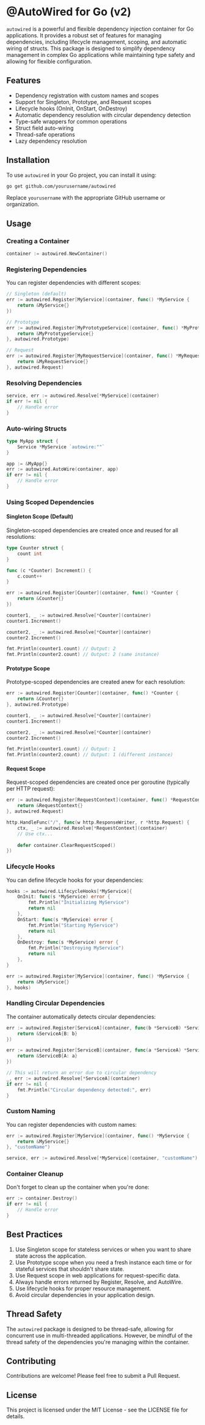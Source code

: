 # @AutoWired for Go (v2)

`autowired` is a powerful and flexible dependency injection container for Go applications. It provides a robust set of features for managing dependencies, including lifecycle management, scoping, and automatic wiring of structs. This package is designed to simplify dependency management in complex Go applications while maintaining type safety and allowing for flexible configuration.

## Features

- Dependency registration with custom names and scopes
- Support for Singleton, Prototype, and Request scopes
- Lifecycle hooks (OnInit, OnStart, OnDestroy)
- Automatic dependency resolution with circular dependency detection
- Type-safe wrappers for common operations
- Struct field auto-wiring
- Thread-safe operations
- Lazy dependency resolution

## Installation

To use `autowired` in your Go project, you can install it using:

```bash
go get github.com/yourusername/autowired
```

Replace `yourusername` with the appropriate GitHub username or organization.

## Usage

### Creating a Container

```go
container := autowired.NewContainer()
```

### Registering Dependencies

You can register dependencies with different scopes:

```go
// Singleton (default)
err := autowired.Register[MyService](container, func() *MyService {
    return &MyService{}
})

// Prototype
err := autowired.Register[MyPrototypeService](container, func() *MyPrototypeService {
    return &MyPrototypeService{}
}, autowired.Prototype)

// Request
err := autowired.Register[MyRequestService](container, func() *MyRequestService {
    return &MyRequestService{}
}, autowired.Request)
```

### Resolving Dependencies

```go
service, err := autowired.Resolve[*MyService](container)
if err != nil {
    // Handle error
}
```

### Auto-wiring Structs

```go
type MyApp struct {
    Service *MyService `autowire:""`
}

app := &MyApp{}
err := autowired.AutoWire(container, app)
if err != nil {
    // Handle error
}
```

### Using Scoped Dependencies

#### Singleton Scope (Default)

Singleton-scoped dependencies are created once and reused for all resolutions:

```go
type Counter struct {
    count int
}

func (c *Counter) Increment() {
    c.count++
}

err := autowired.Register[Counter](container, func() *Counter {
    return &Counter{}
})

counter1, _ := autowired.Resolve[*Counter](container)
counter1.Increment()

counter2, _ := autowired.Resolve[*Counter](container)
counter2.Increment()

fmt.Println(counter1.count) // Output: 2
fmt.Println(counter2.count) // Output: 2 (same instance)
```

#### Prototype Scope

Prototype-scoped dependencies are created anew for each resolution:

```go
err := autowired.Register[Counter](container, func() *Counter {
    return &Counter{}
}, autowired.Prototype)

counter1, _ := autowired.Resolve[*Counter](container)
counter1.Increment()

counter2, _ := autowired.Resolve[*Counter](container)
counter2.Increment()

fmt.Println(counter1.count) // Output: 1
fmt.Println(counter2.count) // Output: 1 (different instance)
```

#### Request Scope

Request-scoped dependencies are created once per goroutine (typically per HTTP request):

```go
err := autowired.Register[RequestContext](container, func() *RequestContext {
    return &RequestContext{}
}, autowired.Request)

http.HandleFunc("/", func(w http.ResponseWriter, r *http.Request) {
    ctx, _ := autowired.Resolve[*RequestContext](container)
    // Use ctx...
    
    defer container.ClearRequestScoped()
})
```

### Lifecycle Hooks

You can define lifecycle hooks for your dependencies:

```go
hooks := autowired.LifecycleHooks[*MyService]{
    OnInit: func(s *MyService) error {
        fmt.Println("Initializing MyService")
        return nil
    },
    OnStart: func(s *MyService) error {
        fmt.Println("Starting MyService")
        return nil
    },
    OnDestroy: func(s *MyService) error {
        fmt.Println("Destroying MyService")
        return nil
    },
}

err := autowired.Register[MyService](container, func() *MyService {
    return &MyService{}
}, hooks)
```

### Handling Circular Dependencies

The container automatically detects circular dependencies:

```go
err := autowired.Register[ServiceA](container, func(b *ServiceB) *ServiceA {
    return &ServiceA{B: b}
})

err := autowired.Register[ServiceB](container, func(a *ServiceA) *ServiceB {
    return &ServiceB{A: a}
})

// This will return an error due to circular dependency
_, err := autowired.Resolve[*ServiceA](container)
if err != nil {
    fmt.Println("Circular dependency detected:", err)
}
```

### Custom Naming

You can register dependencies with custom names:

```go
err := autowired.Register[MyService](container, func() *MyService {
    return &MyService{}
}, "customName")

service, err := autowired.Resolve[*MyService](container, "customName")
```

### Container Cleanup

Don't forget to clean up the container when you're done:

```go
err := container.Destroy()
if err != nil {
    // Handle error
}
```

## Best Practices

1. Use Singleton scope for stateless services or when you want to share state across the application.
2. Use Prototype scope when you need a fresh instance each time or for stateful services that shouldn't share state.
3. Use Request scope in web applications for request-specific data.
4. Always handle errors returned by Register, Resolve, and AutoWire.
5. Use lifecycle hooks for proper resource management.
6. Avoid circular dependencies in your application design.

## Thread Safety

The `autowired` package is designed to be thread-safe, allowing for concurrent use in multi-threaded applications. However, be mindful of the thread safety of the dependencies you're managing within the container.

## Contributing

Contributions are welcome! Please feel free to submit a Pull Request.

## License

This project is licensed under the MIT License - see the LICENSE file for details.